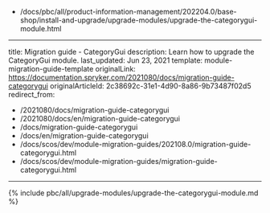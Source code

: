   - /docs/pbc/all/product-information-management/202204.0/base-shop/install-and-upgrade/upgrade-modules/upgrade-the-categorygui-module.html
---
title: Migration guide - CategoryGui
description: Learn how to upgrade the CategoryGui module.
last_updated: Jun 23, 2021
template: module-migration-guide-template
originalLink: https://documentation.spryker.com/2021080/docs/migration-guide-categorygui
originalArticleId: 2c38692c-31e1-4d90-8a86-9b73487f02d5
redirect_from:
  - /2021080/docs/migration-guide-categorygui
  - /2021080/docs/en/migration-guide-categorygui
  - /docs/migration-guide-categorygui
  - /docs/en/migration-guide-categorygui
  - /docs/scos/dev/module-migration-guides/202108.0/migration-guide-categorygui.html
  - /docs/scos/dev/module-migration-guides/migration-guide-categorygui.html
---
{% include pbc/all/upgrade-modules/upgrade-the-categorygui-module.md %} <!-- To edit, see /_includes/pbc/all/upgrade-modules/upgrade-the-categorygui-module.md -->
